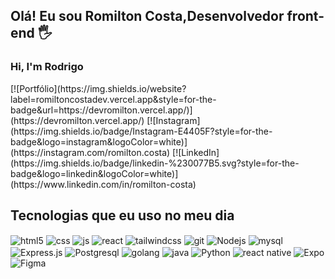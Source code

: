 ## Olá! Eu sou Romilton Costa,Desenvolvedor front-end 🖐️
<h3>Hi, I'm Rodrigo</h3> 
[![Portfólio](https://img.shields.io/website?label=romiltoncostadev.vercel.app&style=for-the-badge&url=https://devromilton.vercel.app/)](https://devromilton.vercel.app/)
[![Instagram](https://img.shields.io/badge/Instagram-E4405F?style=for-the-badge&logo=instagram&logoColor=white)](https://instagram.com/romilton.costa)
[![LinkedIn](https://img.shields.io/badge/linkedin-%230077B5.svg?style=for-the-badge&logo=linkedin&logoColor=white)](https://www.linkedin.com/in/romilton-costa)

## Tecnologias que eu uso no meu dia
<div style="display:inline-block">
  <img align="center" alt="html5" src="https://img.shields.io/badge/HTML5-E34F26?style=for-the-badge&logo=html5&logoColor=white" />
  <img align="center" alt="css" src="https://img.shields.io/badge/CSS3-1572B6?style=for-the-badge&logo=css3&logoColor=white" />
  <img align="center" alt="js" src="https://img.shields.io/badge/JavaScript-F7DF1E?style=for-the-badge&logo=javascript&logoColor=black" />
  <img align="center" alt="react" src="https://img.shields.io/badge/React-20232A?style=for-the-badge&logo=react&logoColor=61DAFB" />
  <img align="center" alt="tailwindcss" src="https://img.shields.io/badge/tailwindcss-%2338B2AC.svg?style=for-the-badge&logo=tailwind-css&logoColor=white"/>
    <img align="center" alt="git" src="https://img.shields.io/badge/git-%23F05033.svg?style=for-the-badge&logo=git&logoColor=white"/>
  
   <img align="center" alt="Nodejs" src="https://img.shields.io/badge/Nodejs-43853D?style=for-the-badge&logo=nodejs&logoColor=white" />
   <img align="center" alt="mysql" src="https://img.shields.io/badge/mysql-%2300f.svg?style=for-the-badge&logo=mysql&logoColor=white"/>
   <img align="center" alt="Express.js" src="https://img.shields.io/badge/express.js-%23404d59.svg?style=for-the-badge&logo=express&logoColor=%2361DAFB"/>
    <img align="center" alt="Postgresql" src="https://img.shields.io/badge/postgres-%23316192.svg?style=for-the-badge&logo=postgresql&logoColor=white"/>
  <img align="center" alt="golang" src="https://img.shields.io/badge/GoLand-0f0f0f?&style=for-the-badge&logo=goland&logoColor=white"/>
   <img align="center" alt="java" src="https://img.shields.io/badge/java-%23ED8B00.svg?style=for-the-badge&logo=openjdk&logoColor=white"/>
    <img align="center" alt="Python" src="https://img.shields.io/badge/python-3670A0?style=for-the-badge&logo=python&logoColor=ffdd54"/>
 
   <img align="center" alt="react native" src="https://img.shields.io/badge/react_native-%2320232a.svg?style=for-the-badge&logo=react&logoColor=%2361DAFB" />
   <img align="center" alt="Expo" src="https://img.shields.io/badge/expo-1C1E24?style=for-the-badge&logo=expo&logoColor=#D04A37"/>
   
  <img align="center" alt="Figma" src="https://img.shields.io/badge/figma-%23F24E1E.svg?style=for-the-badge&logo=figma&logoColor=white"/>
 </div>
